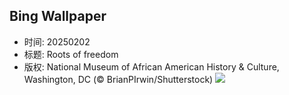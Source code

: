 ## Bing Wallpaper
- 时间: 20250202
- 标题: Roots of freedom
- 版权: National Museum of African American History & Culture, Washington, DC (© BrianPIrwin/Shutterstock)
![](https://cn.bing.com/th?id=OHR.AfricanMuseumDC_EN-US9749048351_UHD.jpg&rf=LaDigue_UHD.jpg&pid=hp&w=3840&h=2160&rs=1&c=4)
